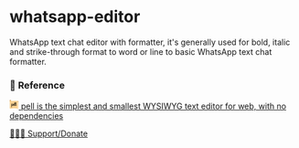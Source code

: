 # whatsapp-editor
WhatsApp text chat editor with formatter, it's generally used for bold, italic and strike-through  format to word or line to basic WhatsApp text chat formatter.


<h3><span class='emoji'>🔗 </span>Reference</h3>
<p>
	<a href='https://github.com/jaredreich/pell'><img src="images/pell.png" width="16px"/> pell is the simplest and smallest WYSIWYG text editor for web, with no dependencies</a>					
</p>				
<p>
	<a href='http://ekalai.org/donate'>🧑‍🤝‍🧑 Support/Donate</a>					
</p>
			
